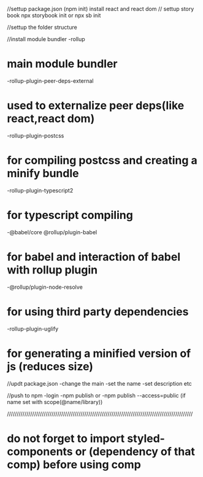 //settup package.json (npm init)
install react and react dom
// settup story book
npx storybook init
or
npx sb init

//settup the folder structure

//install module bundler
-rollup

# main module bundler

-rollup-plugin-peer-deps-external

# used to externalize peer deps(like react,react dom)

-rollup-plugin-postcss

# for compiling postcss and creating a minify bundle

-rollup-plugin-typescript2

# for typescript compiling

-@babel/core @rollup/plugin-babel

# for babel and interaction of babel with rollup plugin

-@rollup/plugin-node-resolve

# for using third party dependencies

-rollup-plugin-uglify

# for generating a minified version of js (reduces size)

//updt package.json
-change the main
-set the name
-set description etc

//push to npm
-login
-npm publish
or
-npm publish --access=public (if name set with scope(@name/library))

////////////////////////////////////////////////////////////////////////////////////////////////

# do not forget to import styled-components or (dependency of that comp) before using comp
